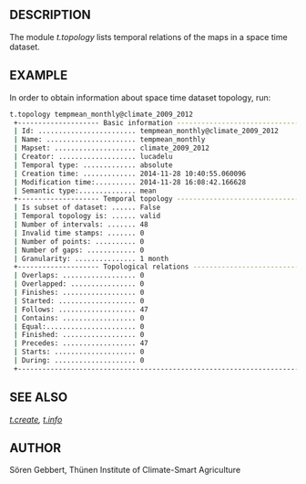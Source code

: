 ## DESCRIPTION

The module *t.topology* lists temporal relations of the maps in a space
time dataset.

## EXAMPLE

In order to obtain information about space time dataset topology, run:

```bash
t.topology tempmean_monthly@climate_2009_2012
 +-------------------- Basic information -------------------------------------+
 | Id: ........................ tempmean_monthly@climate_2009_2012
 | Name: ...................... tempmean_monthly
 | Mapset: .................... climate_2009_2012
 | Creator: ................... lucadelu
 | Temporal type: ............. absolute
 | Creation time: ............. 2014-11-28 10:40:55.060096
 | Modification time:.......... 2014-11-28 16:08:42.166628
 | Semantic type:.............. mean
 +-------------------- Temporal topology -------------------------------------+
 | Is subset of dataset: ...... False
 | Temporal topology is: ...... valid
 | Number of intervals: ....... 48
 | Invalid time stamps: ....... 0
 | Number of points: .......... 0
 | Number of gaps: ............ 0
 | Granularity: ............... 1 month
 +-------------------- Topological relations ---------------------------------+
 | Overlaps: .................. 0
 | Overlapped: ................ 0
 | Finishes: .................. 0
 | Started: ................... 0
 | Follows: ................... 47
 | Contains: .................. 0
 | Equal:...................... 0
 | Finished: .................. 0
 | Precedes: .................. 47
 | Starts: .................... 0
 | During: .................... 0
 +----------------------------------------------------------------------------+
```

## SEE ALSO

*[t.create](t.create.md), [t.info](t.info.md)*

## AUTHOR

Sören Gebbert, Thünen Institute of Climate-Smart Agriculture
